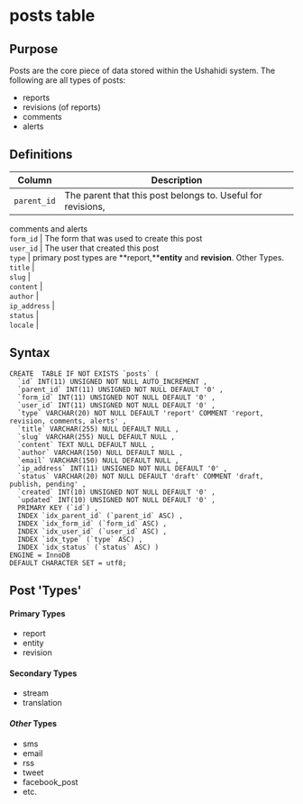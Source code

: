 # posts table



## Purpose

Posts are the core piece of data stored within the Ushahidi system. The
following are all types of posts:

  * reports
  * revisions (of reports)
  * comments
  * alerts

## Definitions

Column  |  Description  
---|---  
`parent_id` |  The parent that this post belongs to. Useful for revisions,
comments and alerts  
`form_id` |  The form that was used to create this post  
`user_id` |  The user that created this post  
`type` |  primary post types are **report,****entity** and **revision**. Other
Types.  
`title` |  
`slug` |  
`content` |  
`author` |  
`ip_address` |  
`status` |  
`locale` |  
  
## Syntax

    
    
    CREATE  TABLE IF NOT EXISTS `posts` (
      `id` INT(11) UNSIGNED NOT NULL AUTO_INCREMENT ,
      `parent_id` INT(11) UNSIGNED NOT NULL DEFAULT '0' ,
      `form_id` INT(11) UNSIGNED NOT NULL DEFAULT '0' ,
      `user_id` INT(11) UNSIGNED NOT NULL DEFAULT '0' ,
      `type` VARCHAR(20) NOT NULL DEFAULT 'report' COMMENT 'report, revision, comments, alerts' ,
      `title` VARCHAR(255) NULL DEFAULT NULL ,
      `slug` VARCHAR(255) NULL DEFAULT NULL ,
      `content` TEXT NULL DEFAULT NULL ,
      `author` VARCHAR(150) NULL DEFAULT NULL ,
      `email` VARCHAR(150) NULL DEFAULT NULL ,
      `ip_address` INT(11) UNSIGNED NOT NULL DEFAULT '0' ,
      `status` VARCHAR(20) NOT NULL DEFAULT 'draft' COMMENT 'draft, publish, pending' ,
      `created` INT(10) UNSIGNED NOT NULL DEFAULT '0' ,
      `updated` INT(10) UNSIGNED NOT NULL DEFAULT '0' ,
      PRIMARY KEY (`id`) ,
      INDEX `idx_parent_id` (`parent_id` ASC) ,
      INDEX `idx_form_id` (`form_id` ASC) ,
      INDEX `idx_user_id` (`user_id` ASC) ,
      INDEX `idx_type` (`type` ASC) ,
      INDEX `idx_status` (`status` ASC) )
    ENGINE = InnoDB
    DEFAULT CHARACTER SET = utf8;
    

## Post 'Types'

#### Primary Types

  * report
  * entity
  * revision

#### Secondary Types

  * stream
  * translation

#### _Other_ Types

  * sms
  * email
  * rss
  * tweet
  * facebook_post
  * etc.

